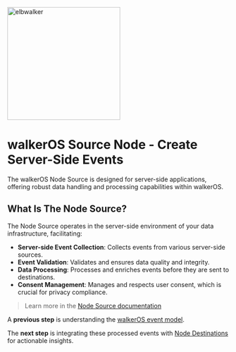 <p align="left">
  <a href="https://elbwalker.com">
    <img title="elbwalker" src='https://www.elbwalker.com/img/elbwalker_logo.png' width="256px"/>
  </a>
</p>

# walkerOS Source Node - Create Server-Side Events

The walkerOS Node Source is designed for server-side applications, offering
robust data handling and processing capabilities within walkerOS.

## What Is The Node Source?

The Node Source operates in the server-side environment of your data
infrastructure, facilitating:

- **Server-side Event Collection**: Collects events from various server-side
  sources.
- **Event Validation**: Validates and ensures data quality and integrity.
- **Data Processing**: Processes and enriches events before they are sent to
  destinations.
- **Consent Management**: Manages and respects user consent, which is crucial for privacy
  compliance.

> Learn more in the
> [Node Source documentation](https://www.elbwalker.com/docs/sources/node/)

A **previous step** is understanding the
[walkerOS event model](https://www.elbwalker.com/docs/walkeros/event-model/).

The **next step** is integrating these processed events with
[Node Destinations](https://www.elbwalker.com/docs/destinations/node/) for
actionable insights.
